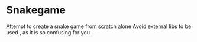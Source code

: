# Snakegame
Attempt to create a snake game from scratch alone
Avoid external libs to be used , as it is so confusing for you.
